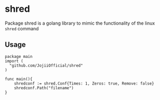 # shred
 Package shred is a golang library to mimic the functionality of the linux `shred` command
 
## Usage
```golang
package main
import (
  "github.com/JojiiOfficial/shred"
)

func main(){
	shredconf := shred.Conf{Times: 1, Zeros: true, Remove: false}
	shredconf.Path("filename")
}
```
